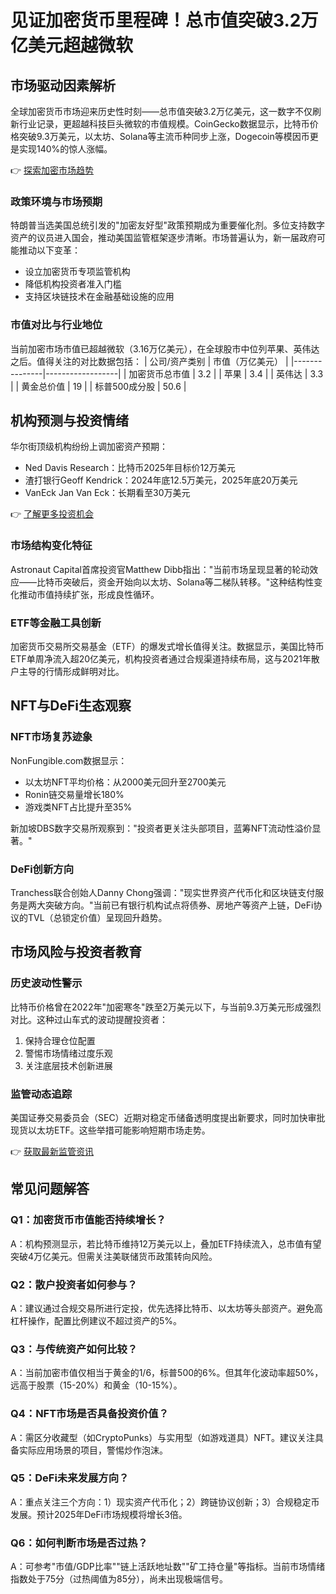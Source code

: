 # 见证加密货币里程碑！总市值突破3.2万亿美元超越微软

## 市场驱动因素解析

全球加密货币市场迎来历史性时刻——总市值突破3.2万亿美元，这一数字不仅刷新行业记录，更超越科技巨头微软的市值规模。CoinGecko数据显示，比特币价格突破9.3万美元，以太坊、Solana等主流币种同步上涨，Dogecoin等模因币更是实现140%的惊人涨幅。

👉 [探索加密市场趋势](https://bit.ly/okx_welcome)

### 政策环境与市场预期
特朗普当选美国总统引发的"加密友好型"政策预期成为重要催化剂。多位支持数字资产的议员进入国会，推动美国监管框架逐步清晰。市场普遍认为，新一届政府可能推动以下变革：
- 设立加密货币专项监管机构
- 降低机构投资者准入门槛
- 支持区块链技术在金融基础设施的应用

### 市值对比与行业地位
当前加密市场市值已超越微软（3.16万亿美元），在全球股市中位列苹果、英伟达之后。值得关注的对比数据包括：
| 公司/资产类别 | 市值（万亿美元） |
|---------------|------------------|
| 加密货币总市值 | 3.2              |
| 苹果           | 3.4              |
| 英伟达         | 3.3              |
| 黄金总价值     | 19               |
| 标普500成分股  | 50.6             |

## 机构预测与投资情绪

华尔街顶级机构纷纷上调加密资产预期：
- Ned Davis Research：比特币2025年目标价12万美元
- 渣打银行Geoff Kendrick：2024年底12.5万美元，2025年底20万美元
- VanEck Jan Van Eck：长期看至30万美元

👉 [了解更多投资机会](https://bit.ly/okx_welcome)

### 市场结构变化特征
Astronaut Capital首席投资官Matthew Dibb指出："当前市场呈现显著的轮动效应——比特币突破后，资金开始向以太坊、Solana等二梯队转移。"这种结构性变化推动市值持续扩张，形成良性循环。

### ETF等金融工具创新
加密货币交易所交易基金（ETF）的爆发式增长值得关注。数据显示，美国比特币ETF单周净流入超20亿美元，机构投资者通过合规渠道持续布局，这与2021年散户主导的行情形成鲜明对比。

## NFT与DeFi生态观察

### NFT市场复苏迹象
NonFungible.com数据显示：
- 以太坊NFT平均价格：从2000美元回升至2700美元
- Ronin链交易量增长180%
- 游戏类NFT占比提升至35%

新加坡DBS数字交易所观察到："投资者更关注头部项目，蓝筹NFT流动性溢价显著。"

### DeFi创新方向
Tranchess联合创始人Danny Chong强调："现实世界资产代币化和区块链支付服务是两大突破方向。"当前已有银行机构试点将债券、房地产等资产上链，DeFi协议的TVL（总锁定价值）呈现回升趋势。

## 市场风险与投资者教育

### 历史波动性警示
比特币价格曾在2022年"加密寒冬"跌至2万美元以下，与当前9.3万美元形成强烈对比。这种过山车式的波动提醒投资者：
1. 保持合理仓位配置
2. 警惕市场情绪过度乐观
3. 关注底层技术创新进展

### 监管动态追踪
美国证券交易委员会（SEC）近期对稳定币储备透明度提出新要求，同时加快审批现货以太坊ETF。这些举措可能影响短期市场走势。

👉 [获取最新监管资讯](https://bit.ly/okx_welcome)

## 常见问题解答

### Q1：加密货币市值能否持续增长？
A：机构预测显示，若比特币维持12万美元以上，叠加ETF持续流入，总市值有望突破4万亿美元。但需关注美联储货币政策转向风险。

### Q2：散户投资者如何参与？
A：建议通过合规交易所进行定投，优先选择比特币、以太坊等头部资产。避免高杠杆操作，配置比例建议不超过资产的5%。

### Q3：与传统资产如何比较？
A：当前加密市值仅相当于黄金的1/6，标普500的6%。但其年化波动率超50%，远高于股票（15-20%）和黄金（10-15%）。

### Q4：NFT市场是否具备投资价值？
A：需区分收藏型（如CryptoPunks）与实用型（如游戏道具）NFT。建议关注具备实际应用场景的项目，警惕炒作泡沫。

### Q5：DeFi未来发展方向？
A：重点关注三个方向：1）现实资产代币化；2）跨链协议创新；3）合规稳定币发展。预计2025年DeFi市场规模将增长3倍。

### Q6：如何判断市场是否过热？
A：可参考"市值/GDP比率""链上活跃地址数""矿工持仓量"等指标。当前市场情绪指数处于75分（过热阈值为85分），尚未出现极端信号。